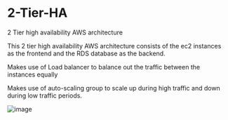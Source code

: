 # 2-Tier-HA
2 Tier high availability AWS architecture

This 2 tier high availability AWS architecture consists of the ec2 instances as the frontend and the RDS database as the backend.

Makes use of Load balancer to balance out the traffic between the instances equally

Makes use of auto-scaling group to scale up during high traffic and down during low traffic periods.



![image](https://github.com/AngKaiJie/2-Tier-HA/assets/157267452/8440e6fa-72eb-455c-b592-d2dd2d11cea7)
